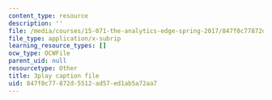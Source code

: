 ```yaml
---
content_type: resource
description: ''
file: /media/courses/15-071-the-analytics-edge-spring-2017/847f0c77872d5512ad57ed1ab5a72aa7_S-UZTbRqjeo.vtt
file_type: application/x-subrip
learning_resource_types: []
ocw_type: OCWFile
parent_uid: null
resourcetype: Other
title: 3play caption file
uid: 847f0c77-872d-5512-ad57-ed1ab5a72aa7
---
```

